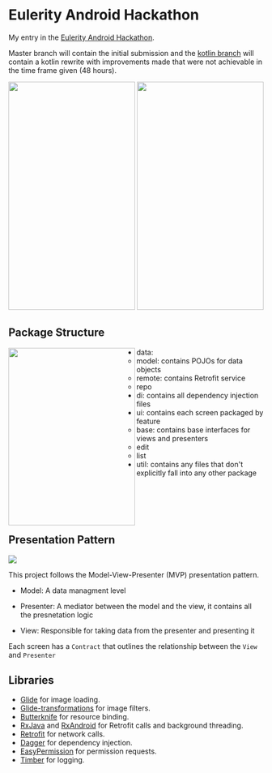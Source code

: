 # Eulerity Android Hackathon

My entry in the [Eulerity Android Hackathon](https://eulerity-hackathon.appspot.com/). 

Master branch will contain the initial submission and the [kotlin branch](https://github.com/WhosNickDoglio/EulerityHackathon/tree/kotlin) 
will contain a kotlin rewrite with improvements made that were not achievable in the time frame given (48 hours).

<img src="https://i.imgur.com/wjX362X.png" width="250" height="450"> <img src="https://i.imgur.com/JNKADgO.png" width="250" height="450">

## Package Structure


<img align="left"  src="https://i.imgur.com/3A9V3JK.png" width="250" height="350">

* data:
    * model: contains POJOs for data objects
    * remote: contains Retrofit service
    * repo
* di: contains all dependency injection files 
* ui: contains each screen packaged by feature
    * base: contains base interfaces for views and presenters
    * edit
    * list
* util: contains any files that don't explicitly fall into any other package

<br><br>
<br><br>
## Presentation Pattern
<img src="https://i0.wp.com/www.tinmegali.com/wp-content/uploads/2016/02/MVP.png?resize=800%2C220&ssl=1">

This project follows the Model-View-Presenter (MVP) presentation pattern.

- Model: A data managment level

- Presenter: A mediator between the model and the view, it contains all the presnetation logic 

- View: Responsible for taking data from the presenter and presenting it


Each screen has a `Contract` that outlines the 
relationship between the `View` and `Presenter`


## Libraries 

- [Glide](https://bumptech.github.io/glide/) for image loading.
- [Glide-transformations](https://github.com/wasabeef/glide-transformations) for image filters.
- [Butterknife](https://jakewharton.github.io/butterknife/) for resource binding.
- [RxJava](https://github.com/ReactiveX/RxJava) and [RxAndroid](https://github.com/ReactiveX/RxAndroid) for Retrofit calls and 
background threading.
- [Retrofit](https://square.github.io/retrofit/) for network calls.
- [Dagger](https://google.github.io/dagger/) for dependency injection.
- [EasyPermission](https://github.com/googlesamples/easypermissions) for permission requests.
- [Timber](https://github.com/JakeWharton/timber) for logging.